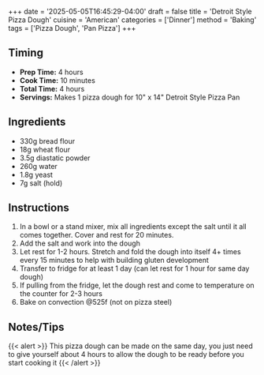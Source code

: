 +++
date = '2025-05-05T16:45:29-04:00'
draft = false
title = 'Detroit Style Pizza Dough'
cuisine = 'American'
categories = ['Dinner']
method = 'Baking'
tags = ['Pizza Dough', 'Pan Pizza']
+++

## Timing

- **Prep Time:** 4 hours
- **Cook Time:** 10 minutes
- **Total Time:** 4 hours
- **Servings:** Makes 1 pizza dough for 10" x 14" Detroit Style Pizza Pan

## Ingredients

- 330g bread flour
- 18g wheat flour
- 3.5g diastatic powder
- 260g water
- 1.8g yeast
- 7g salt (hold)

## Instructions

1. In a bowl or a stand mixer, mix all ingredients except the salt until it all comes together. Cover and rest for 20 minutes.
2. Add the salt and work into the dough
3. Let rest for 1-2 hours. Stretch and fold the dough into itself 4+ times every 15 minutes to help with building gluten development
4. Transfer to fridge for at least 1 day (can let rest for 1 hour for same day dough)
5. If pulling from the fridge, let the dough rest and come to temperature on the counter for 2-3 hours
6. Bake on convection @525f (not on pizza steel)

## Notes/Tips

{{< alert >}}
This pizza dough can be made on the same day, you just need to give yourself about 4 hours to allow the dough to be ready before you start cooking it
{{< /alert >}}
